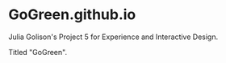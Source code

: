 # GoGreen.github.io


Julia Golison's Project 5 for Experience and Interactive Design.

Titled "GoGreen".
